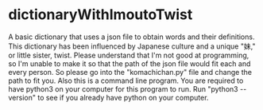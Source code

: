 # dictionaryWithImoutoTwist
A basic dictionary that uses a json file to obtain words and their definitions. This dictionary has been influenced by Japanese culture and a unique "妹," or little sister, twist.
Please understand that I'm not good at programming, so I'm unable to make it so that the path of the json file would fit each and every person. So please go into the "komachichan.py" file and change the path to fit you.
Also this is a command line program. You are required to have python3 on your computer for this program to run. Run "python3 --version" to see if you already have python on your computer.
